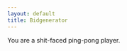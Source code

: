 ```yaml
---
layout: default
title: Bidgenerator
---
```

You are a <script>document.write(['dog', 'horse', 'cat'][Math.floor(Math.random() * 3)] + ['-faced', '-mouthed', '-eyed'][Math.floor(Math.random() * 3)] + ' ' + ['pony', 'horse', 'dog', 'cat', 'ferret'][Math.floor(Math.random() * 5)] + ' ' + ['soldier', 'wizard', 'thief'][Math.floor(Math.random() * 3)] + '.')
</script>
<noscript>shit-faced ping-pong player.</noscript>
